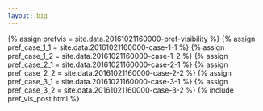 ```yaml
---
layout: big
---
```

{% assign prefvis = site.data.20161021160000-pref-visibility %}
{% assign pref_case_1_1 = site.data.20161021160000-case-1-1 %}
{% assign pref_case_1_2 = site.data.20161021160000-case-1-2 %}
{% assign pref_case_2_1 = site.data.20161021160000-case-2-1 %}
{% assign pref_case_2_2 = site.data.20161021160000-case-2-2 %}
{% assign pref_case_3_1 = site.data.20161021160000-case-3-1 %}
{% assign pref_case_3_2 = site.data.20161021160000-case-3-2 %}
{% include pref_vis_post.html %}
